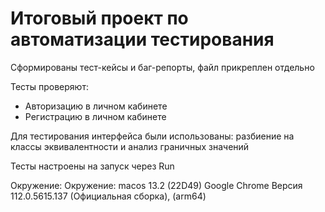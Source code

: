 # Итоговый проект по автоматизации тестирования

Сформированы тест-кейсы и баг-репорты, файл прикреплен отдельно

Тесты проверяют:
* Авторизацию в личном кабинете
* Регистрацию в личном кабинете


Для тестирования интерфейса были использованы:
разбиение на классы эквивалентности и 
анализ граничных значений

Тесты настроены на запуск через Run

Окружение: Окружение: macos 13.2 (22D49) 
Google Chrome Версия 112.0.5615.137 (Официальная сборка), (arm64)